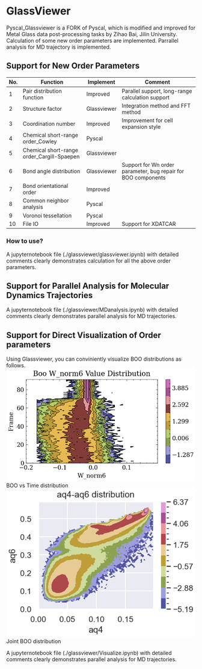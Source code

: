 # GlassViewer
Pyscal_Glassviewer is a FORK of Pyscal, which is modified and improved for Metal Glass data post-processing tasks by Zihao Bai, Jilin University. Calculation of some new order parameters are implemented. Parrallel analysis for MD trajectory is implemented. 
## Support for New Order Parameters 
|No.|Function|Implement|Comment|
|----|-----|----|----|
|1|Pair distribution function|Improved|Parallel support, long-range calculation support|
|2|Structure factor|Glassviewer|Integration method and FFT method|
|3|Coordination number|Improved|Improvement for cell expansion style|
|4|Chemical short-range order_Cowley|Pyscal|
|5|Chemical short-range order_Cargill-Spaepen|Glassviewer||	
|6|Bond angle distribution|Glassviewer|Support for Wn order parameter, bug repair for BOO components|
|7|Bond orientational order|Improved||
|8|Common neighbor analysis|Pyscal||
|9|Voronoi tessellation|Pyscal||
|10|File IO|Improved|Support for XDATCAR|

### How to use?
A jupyternotebook file (./glassviewer/glassviewer.ipynb) with detailed comments clearly demonstrates calculation for all the above order parameters.

## Support for Parallel Analysis for Molecular Dynamics Trajectories
A jupyternotebook file (./glassviewer/MDanalysis.ipynb) with detailed comments clearly demonstrates parallel analysis for MD trajectories.
## Support for Direct Visualization of Order parameters

Using Glassviewer, you can conviniently visualize BOO distributions as follows.
![](./img/wn6.png)
BOO vs Time distribution
![](./img/aq4aq6.png)
Joint BOO distribution

A jupyternotebook file (./glassviewer/Visualize.ipynb) with detailed comments clearly demonstrates parallel analysis for MD trajectories.

